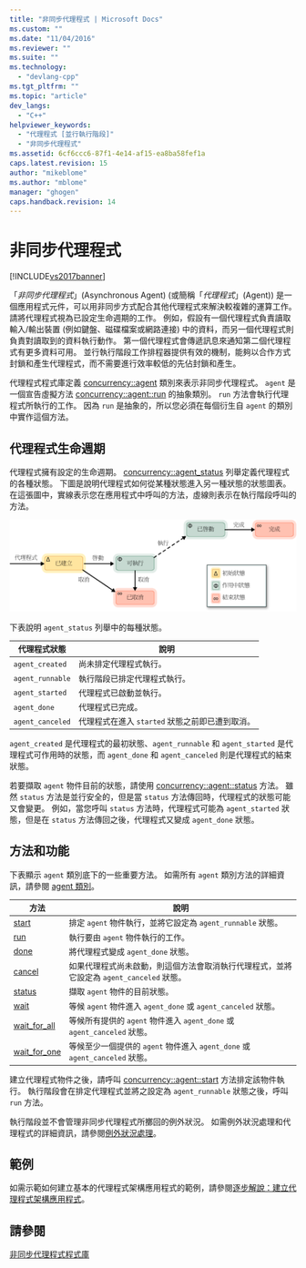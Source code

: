 ```yaml
---
title: "非同步代理程式 | Microsoft Docs"
ms.custom: ""
ms.date: "11/04/2016"
ms.reviewer: ""
ms.suite: ""
ms.technology: 
  - "devlang-cpp"
ms.tgt_pltfrm: ""
ms.topic: "article"
dev_langs: 
  - "C++"
helpviewer_keywords: 
  - "代理程式 [並行執行階段]"
  - "非同步代理程式"
ms.assetid: 6cf6ccc6-87f1-4e14-af15-ea8ba58fef1a
caps.latest.revision: 15
author: "mikeblome"
ms.author: "mblome"
manager: "ghogen"
caps.handback.revision: 14
---
```

# 非同步代理程式
[!INCLUDE[vs2017banner](../../assembler/inline/includes/vs2017banner.md)]

「*非同步代理程式*」\(Asynchronous Agent\) \(或簡稱「*代理程式*」\(Agent\)\) 是一個應用程式元件，可以用非同步方式配合其他代理程式來解決較複雜的運算工作。  請將代理程式視為已設定生命週期的工作。  例如，假設有一個代理程式負責讀取輸入\/輸出裝置 \(例如鍵盤、磁碟檔案或網路連接\) 中的資料，而另一個代理程式則負責對讀取到的資料執行動作。  第一個代理程式會傳遞訊息來通知第二個代理程式有更多資料可用。  並行執行階段工作排程器提供有效的機制，能夠以合作方式封鎖和產生代理程式，而不需要進行效率較低的先佔封鎖和產生。  
  
 代理程式程式庫定義 [concurrency::agent](../../parallel/concrt/reference/agent-class.md) 類別來表示非同步代理程式。  `agent` 是一個宣告虛擬方法 [concurrency::agent::run](../Topic/agent::run%20Method.md) 的抽象類別。  `run` 方法會執行代理程式所執行的工作。  因為 `run` 是抽象的，所以您必須在每個衍生自 `agent` 的類別中實作這個方法。  
  
## 代理程式生命週期  
 代理程式擁有設定的生命週期。  [concurrency::agent\_status](../Topic/agent_status%20Enumeration.md) 列舉定義代理程式的各種狀態。  下圖是說明代理程式如何從某種狀態進入另一種狀態的狀態圖表。  在這張圖中，實線表示您在應用程式中呼叫的方法，虛線則表示在執行階段呼叫的方法。  
  
 ![代理程式狀態圖表](../../parallel/concrt/media/agentstate.png "AgentState")  
  
 下表說明 `agent_status` 列舉中的每種狀態。  
  
|代理程式狀態|說明|  
|------------|--------|  
|`agent_created`|尚未排定代理程式執行。|  
|`agent_runnable`|執行階段已排定代理程式執行。|  
|`agent_started`|代理程式已啟動並執行。|  
|`agent_done`|代理程式已完成。|  
|`agent_canceled`|代理程式在進入 `started` 狀態之前即已遭到取消。|  
  
 `agent_created` 是代理程式的最初狀態、`agent_runnable` 和 `agent_started` 是代理程式可作用時的狀態，而 `agent_done` 和 `agent_canceled` 則是代理程式的結束狀態。  
  
 若要擷取 `agent` 物件目前的狀態，請使用 [concurrency::agent::status](../Topic/agent::status%20Method.md) 方法。  雖然 `status` 方法是並行安全的，但是當 `status` 方法傳回時，代理程式的狀態可能又會變更。  例如，當您呼叫 `status` 方法時，代理程式可能為 `agent_started` 狀態，但是在 `status` 方法傳回之後，代理程式又變成 `agent_done` 狀態。  
  
## 方法和功能  
 下表顯示 `agent` 類別底下的一些重要方法。  如需所有 `agent` 類別方法的詳細資訊，請參閱 [agent 類別](../../parallel/concrt/reference/agent-class.md)。  
  
|方法|說明|  
|--------|--------|  
|[start](../Topic/agent::start%20Method.md)|排定 `agent` 物件執行，並將它設定為 `agent_runnable` 狀態。|  
|[run](../Topic/agent::run%20Method.md)|執行要由 `agent` 物件執行的工作。|  
|[done](../Topic/agent::done%20Method.md)|將代理程式變成 `agent_done` 狀態。|  
|[cancel](../Topic/agent::cancel%20Method.md)|如果代理程式尚未啟動，則這個方法會取消執行代理程式，並將它設定為 `agent_canceled` 狀態。|  
|[status](../Topic/agent::status%20Method.md)|擷取 `agent` 物件的目前狀態。|  
|[wait](../Topic/agent::wait%20Method.md)|等候 `agent` 物件進入 `agent_done` 或 `agent_canceled` 狀態。|  
|[wait\_for\_all](../Topic/agent::wait_for_all%20Method.md)|等候所有提供的 `agent` 物件進入 `agent_done` 或 `agent_canceled` 狀態。|  
|[wait\_for\_one](../Topic/agent::wait_for_one%20Method.md)|等候至少一個提供的 `agent` 物件進入 `agent_done` 或 `agent_canceled` 狀態。|  
  
 建立代理程式物件之後，請呼叫 [concurrency::agent::start](../Topic/agent::start%20Method.md) 方法排定該物件執行。  執行階段會在排定代理程式並將之設定為 `agent_runnable` 狀態之後，呼叫 `run` 方法。  
  
 執行階段並不會管理非同步代理程式所擲回的例外狀況。  如需例外狀況處理和代理程式的詳細資訊，請參閱[例外狀況處理](../../parallel/concrt/exception-handling-in-the-concurrency-runtime.md)。  
  
## 範例  
 如需示範如何建立基本的代理程式架構應用程式的範例，請參閱[逐步解說：建立代理程式架構應用程式](../../parallel/concrt/walkthrough-creating-an-agent-based-application.md)。  
  
## 請參閱  
 [非同步代理程式程式庫](../../parallel/concrt/asynchronous-agents-library.md)